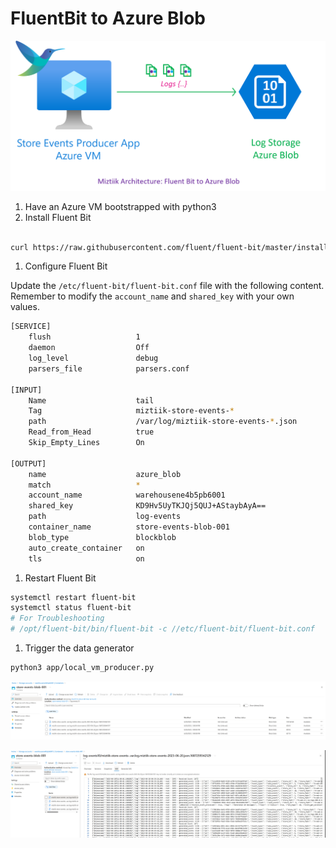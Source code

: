 # FluentBit to Azure Blob

![Miztiik Automation - FluentBit to Azure Blob](images/miztiik_architecture_fluent_bit_to_blob_001.png)

1. Have an Azure VM bootstrapped with python3
1. Install Fluent Bit

```bash

curl https://raw.githubusercontent.com/fluent/fluent-bit/master/install.sh | sh
```

1. Configure Fluent Bit

Update the `/etc/fluent-bit/fluent-bit.conf` file with the following content. Remember to modify the `account_name` and `shared_key` with your own values.

```bash
[SERVICE]
    flush                   1
    daemon                  Off
    log_level               debug
    parsers_file            parsers.conf

[INPUT]
    Name                    tail
    Tag                     miztiik-store-events-*
    path                    /var/log/miztiik-store-events-*.json
    Read_from_Head          true
    Skip_Empty_Lines        On

[OUTPUT]
    name                    azure_blob
    match                   *
    account_name            warehousene4b5pb6001
    shared_key              KD9Hv5UyTKJQj5QUJ+AStaybAyA==
    path                    log-events
    container_name          store-events-blob-001
    blob_type               blockblob
    auto_create_container   on
    tls                     on
```

1. Restart Fluent Bit

```bash
systemctl restart fluent-bit
systemctl status fluent-bit
# For Troubleshooting
# /opt/fluent-bit/bin/fluent-bit -c //etc/fluent-bit/fluent-bit.conf
```

1. Trigger the data generator

```bash
python3 app/local_vm_producer.py
```

![Miztiik Automation - FluentBit to Azure Blob](images/miztiik_architecture_fluent_bit_to_blob_002.png)

![Miztiik Automation - FluentBit to Azure Blob](images/miztiik_architecture_fluent_bit_to_blob_003.png)